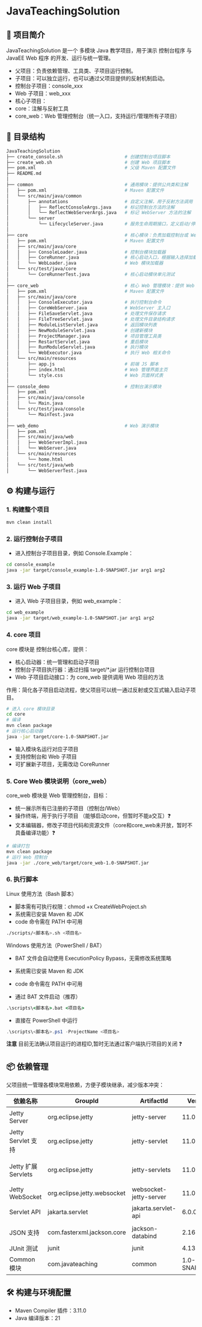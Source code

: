 # JavaTeachingSolution

## 📘 项目简介

JavaTeachingSolution 是一个 多模块 Java 教学项目，用于演示 控制台程序 与 JavaEE Web 程序 的开发、运行与统一管理。

- 父项目：负责依赖管理、工具类、子项目运行控制。
- 子项目：可以独立运行，也可以通过父项目提供的反射机制启动。
 - 控制台子项目：console_xxx
 - Web 子项目：web_xxx
- 核心子项目：
 - core：注解与反射工具
 - core_web：Web 管理控制台（统一入口，支持运行/管理所有子项目）

## 📂 目录结构

```bash
JavaTeachingSolution
├── create_console.sh                       # 创建控制台项目脚本
├── create_web.sh                           # 创建 Web 项目脚本
├── pom.xml                                 # 父级 Maven 配置文件
├── README.md
│
├── common                                  # 通用模块：提供公共类和注解
│   ├── pom.xml                             # Maven 配置文件
│   └── src/main/java/common
│       ├── annotations                     # 自定义注解，用于反射方法调用
│       │   ├── ReflectConsoleArgs.java     # 标记控制台方法的注解
│       │   └── ReflectWebServerArgs.java   # 标记 WebServer 方法的注解
│       └── server
│           └── LifecycleServer.java        # 服务生命周期接口，定义启动/停止等方法
│
├── core                                    # 核心模块：负责加载控制台或 Web 子项目
│   ├── pom.xml                             # Maven 配置文件
│   ├── src/main/java/core
│   │   ├── ConsoleLoader.java              # 控制台模块加载器
│   │   ├── CoreRunner.java                 # 核心启动入口，根据输入选择加载模块
│   │   └── WebLoader.java                  # Web 模块加载器
│   └── src/test/java/core
│       └── CoreRunnerTest.java             # 核心启动模块单元测试
│
├── core_web                                # 核心 Web 管理模块：提供 Web 管理界面和模块操作
│   ├── pom.xml                             # Maven 配置文件
│   ├── src/main/java/core
│   │   ├── ConsoleExecutor.java            # 执行控制台命令
│   │   ├── CoreWebServer.java              # WebServer 主入口
│   │   ├── FileSaveServlet.java            # 处理文件保存请求
│   │   ├── FileTreeServlet.java            # 处理文件目录结构请求
│   │   ├── ModuleListServlet.java          # 返回模块列表
│   │   ├── NewModuleServlet.java           # 创建新模块
│   │   ├── ProjectManager.java             # 项目管理工具类
│   │   ├── RestartServlet.java             # 重启模块
│   │   ├── RunModuleServlet.java           # 执行模块
│   │   └── WebExecutor.java                # 执行 Web 相关命令
│   └── src/main/resources
│       ├── app.js                          # 前端 JS 脚本
│       ├── index.html                      # Web 管理界面主页
│       └── style.css                       # Web 页面样式表
│
├── console_demo                            # 控制台演示模块
│   ├── pom.xml
│   ├── src/main/java/console
│   │   └── Main.java
│   └── src/test/java/console
│       └── MainTest.java
│
├── web_demo                                # Web 演示模块
│   ├── pom.xml
│   ├── src/main/java/web
│   │   ├── WebServerImpl.java
│   │   └── WebServer.java
│   └── src/main/resources
│       └── home.html
│   └── src/test/java/web
│       └── WebServerTest.java
```


## ⚙️ 构建与运行

### 1. 构建整个项目

```bash
mvn clean install
```


### 2. 运行控制台子项目

- 进入控制台子项目目录，例如 Console.Example：

```bash
cd console_example
java -jar target/console_example-1.0-SNAPSHOT.jar arg1 arg2
```


### 3. 运行 Web 子项目
- 进入 Web 子项目目录，例如 web_example：

```bash
cd web_example
java -jar target/web_example-1.0-SNAPSHOT.jar arg1 arg2
```


### 4. core 项目

core 模块是 控制台核心库，提供：

- 核心启动器：统一管理和启动子项目
- 控制台子项目执行器：通过扫描 target/*.jar 运行控制台项目
- Web 子项目启动接口：为 core_web 提供调用 Web 项目的方法

作用：简化各子项目启动流程，使父项目可以统一通过反射或交互式输入启动子项目。

```bash
# 进入 core 模块目录
cd core
# 编译
mvn clean package
# 运行核心启动器
java -jar target/core-1.0-SNAPSHOT.jar
```
- 输入模块名运行对应子项目
- 支持控制台和 Web 子项目
- 可扩展新子项目，无需改动 CoreRunner


### 5. Core Web 模块说明（core_web）

core_web 模块是 Web 管理控制台，目标：
- 统一展示所有已注册的子项目（控制台/Web）
- 操作终端，用于执行子项目 （能够启动core，但暂时不能a交互）❓
- 文本编辑器，修改子项目代码和资源文件（core和core_web未开放，暂时不具备编译功能）❓

```bash
# 编译打包
mvn clean package
# 运行 Web 控制台
java -jar ./core_web/target/core_web-1.0-SNAPSHOT.jar
```

### 6. 执行脚本

Linux 使用方法（Bash 脚本）
- 脚本需有可执行权限：chmod +x CreateWebProject.sh
- 系统需已安装 Maven 和 JDK
- code 命令需在 PATH 中可用

```bash
./scripts/<脚本名>.sh <项目名>
```

Windows 使用方法（PowerShell / BAT）

- BAT 文件会自动使用 ExecutionPolicy Bypass，无需修改系统策略
- 系统需已安装 Maven 和 JDK
- code 命令需在 PATH 中可用

- 通过 BAT 文件启动（推荐）

```bat
.\scripts\<脚本名>.bat <项目名>
```

- 直接在 PowerShell 中运行

```powershell
.\scripts\<脚本名>.ps1 -ProjectName <项目名>
```

**注意** 目前无法确认项目运行的进程ID,暂时无法通过客户端执行项目的关闭 ❓


## 📦 依赖管理

父项目统一管理各模块常用依赖，方便子模块继承，减少版本冲突：

| 依赖名称         | GroupId                       | ArtifactId                | Version    | Scope    | 用途说明                             |
|-----------------|-------------------------------|---------------------------|-----------|---------|------------------------------------|
| Jetty Server     | org.eclipse.jetty             | jetty-server              | 11.0.17  | 默认    | 提供 HTTP/Web 服务器功能            |
| Jetty Servlet 支持 | org.eclipse.jetty           | jetty-servlet             | 11.0.17  | 默认    | 支持 Servlet 功能                   |
| Jetty 扩展 Servlets | org.eclipse.jetty          | jetty-servlets            | 11.0.17  | 默认    | 提供附加 Servlet 功能（如 DefaultServlet） |
| Jetty WebSocket  | org.eclipse.jetty.websocket   | websocket-jetty-server    | 11.0.17  | 默认    | WebSocket 支持                      |
| Servlet API      | jakarta.servlet              | jakarta.servlet-api       | 6.0.0    | provided | Web 模块使用的 Servlet 接口          |
| JSON 支持        | com.fasterxml.jackson.core   | jackson-databind          | 2.16.2   | 默认    | JSON 序列化与反序列化               |
| JUnit 测试       | junit                        | junit                     | 4.13.2   | test    | 单元测试框架                         |
| Common 模块      | com.javateaching             | common                    | 1.0-SNAPSHOT | 默认 | 父模块下公共类库                     |


## 🛠️ 构建与环境配置

- Maven Compiler 插件：3.11.0
- Java 编译版本：21